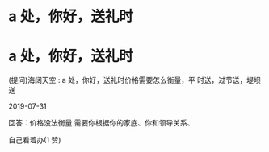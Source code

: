 # a 处，你好，送礼时

# a 处，你好，送礼时

(提问)海阔天空 : a 处，你好，送礼时价格需要怎么衡量，平 时送，过节送，堤坝送

2019-07-31

回答：价格没法衡量 需要你根据你的家底、你和领导关系、

自己看着办(1 赞)